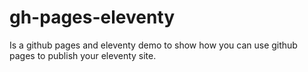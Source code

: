 # gh-pages-eleventy
Is a github pages and eleventy demo to show how you can use github pages to publish your eleventy site. 